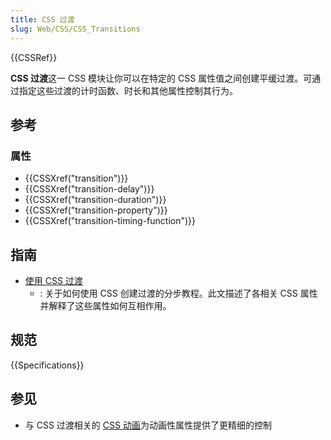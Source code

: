 ```yaml
---
title: CSS 过渡
slug: Web/CSS/CSS_Transitions
---
```


{{CSSRef}}

**CSS 过渡**这一 CSS 模块让你可以在特定的 CSS 属性值之间创建平缓过渡。可通过指定这些过渡的计时函数、时长和其他属性控制其行为。

## 参考

### 属性

- {{CSSXref("transition")}}
- {{CSSXref("transition-delay")}}
- {{CSSXref("transition-duration")}}
- {{CSSXref("transition-property")}}
- {{CSSXref("transition-timing-function")}}

## 指南

- [使用 CSS 过渡](zh-CN/docs/Web/CSS/CSS_Transitions/Using_CSS_transitions)
  - : 关于如何使用 CSS 创建过渡的分步教程。此文描述了各相关 CSS 属性并解释了这些属性如何互相作用。

## 规范

{{Specifications}}

## 参见

- 与 CSS 过渡相关的 [CSS 动画](zh-CN/docs/Web/CSS/CSS_Animations)为动画性属性提供了更精细的控制
